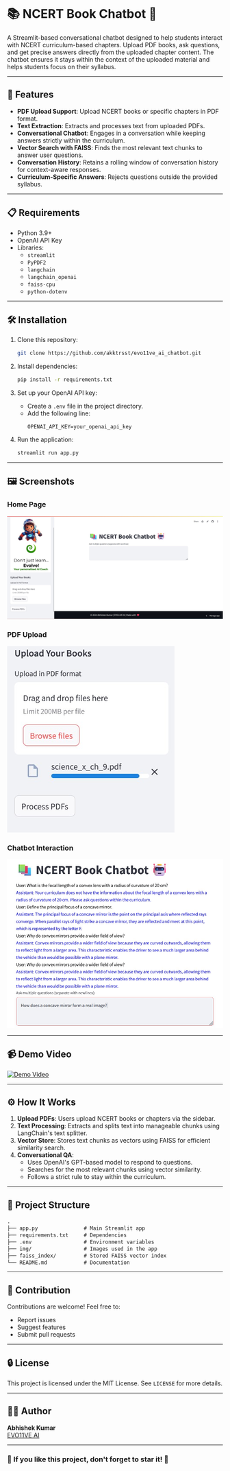 # 📚 NCERT Book Chatbot 🤖

A Streamlit-based conversational chatbot designed to help students interact with NCERT curriculum-based chapters. Upload PDF books, ask questions, and get precise answers directly from the uploaded chapter content. The chatbot ensures it stays within the context of the uploaded material and helps students focus on their syllabus.

---

## 🚀 Features

- **PDF Upload Support**: Upload NCERT books or specific chapters in PDF format.
- **Text Extraction**: Extracts and processes text from uploaded PDFs.
- **Conversational Chatbot**: Engages in a conversation while keeping answers strictly within the curriculum.
- **Vector Search with FAISS**: Finds the most relevant text chunks to answer user questions.
- **Conversation History**: Retains a rolling window of conversation history for context-aware responses.
- **Curriculum-Specific Answers**: Rejects questions outside the provided syllabus.

---

## 📋 Requirements

- Python 3.9+
- OpenAI API Key
- Libraries:
  - `streamlit`
  - `PyPDF2`
  - `langchain`
  - `langchain_openai`
  - `faiss-cpu`
  - `python-dotenv`

---

## 🛠️ Installation

1. Clone this repository:
   ```bash
   git clone https://github.com/akktrsst/evo11ve_ai_chatbot.git
   ```

2. Install dependencies:
   ```bash
   pip install -r requirements.txt
   ```

3. Set up your OpenAI API key:
   - Create a `.env` file in the project directory.
   - Add the following line:
     ```env
     OPENAI_API_KEY=your_openai_api_key
     ```

4. Run the application:
   ```bash
   streamlit run app.py
   ```

---

## 🖼️ Screenshots

### Home Page

![Home Page](https://github.com/akktrsst/evo11ve_ai_chatbot/blob/master/img/home.jpg)

### PDF Upload

![PDF Upload](https://github.com/akktrsst/evo11ve_ai_chatbot/blob/master/img/pdf_upload.jpg)

### Chatbot Interaction

![Chat Interaction](https://github.com/akktrsst/evo11ve_ai_chatbot/blob/master/img/chatbot.jpg)

---

## 📹 Demo Video

[![Demo Video](https://github.com/akktrsst/evo11ve_ai_chatbot/blob/master/img/demo_thumbnail.jpg)](https://github.com/akktrsst/evo11ve_ai_chatbot/raw/master/img/demo.mp4)

---

## ⚙️ How It Works

1. **Upload PDFs**: Users upload NCERT books or chapters via the sidebar.
2. **Text Processing**: Extracts and splits text into manageable chunks using LangChain's text splitter.
3. **Vector Store**: Stores text chunks as vectors using FAISS for efficient similarity search.
4. **Conversational QA**:
   - Uses OpenAI's GPT-based model to respond to questions.
   - Searches for the most relevant chunks using vector similarity.
   - Follows a strict rule to stay within the curriculum.

---

## 📂 Project Structure

```
.
├── app.py               # Main Streamlit app
├── requirements.txt     # Dependencies
├── .env                 # Environment variables
├── img/                 # Images used in the app
├── faiss_index/         # Stored FAISS vector index
└── README.md            # Documentation
```

---

## 🤝 Contribution

Contributions are welcome! Feel free to:
- Report issues
- Suggest features
- Submit pull requests

---

## 🔒 License

This project is licensed under the MIT License. See `LICENSE` for more details.

---

## 👨‍💻 Author

**Abhishek Kumar**  
[EVO11VE AI]()

---

### 🌟 If you like this project, don't forget to star it! 🌟